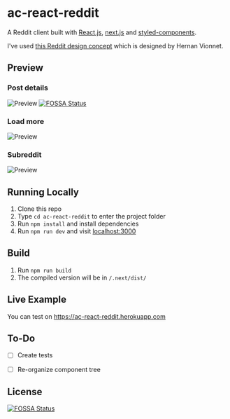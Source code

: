 <h1>ac-react-reddit</h1>

A Reddit client built with [React.js](https://github.com/facebook/react), [next.js](https://github.com/zeit/next.js) and [styled-components](https://github.com/styled-components/styled-components).</p> I've used [this Reddit design concept](https://dribbble.com/shots/4573375-New-Reddit-design-for-web) which is designed by Hernan Vionnet.

## Preview

### Post details
![Preview](https://i.gyazo.com/2d308150f53fd1dda31678d2d1b0e2a0.gif)
[![FOSSA Status](https://app.fossa.io/api/projects/git%2Bgithub.com%2Fabdullahceylan%2Fac-react-reddit.svg?type=shield)](https://app.fossa.io/projects/git%2Bgithub.com%2Fabdullahceylan%2Fac-react-reddit?ref=badge_shield)

### Load more
![Preview](https://i.gyazo.com/8008e3910370f8f21b5848ad7700fd05.gif)

### Subreddit
![Preview](https://i.gyazo.com/48279609d57eb118bd3846e325b8461c.gif)

## Running Locally

1. Clone this repo
2. Type `cd ac-react-reddit` to enter the project folder
3. Run `npm install` and install dependencies
4. Run `npm run dev` and visit [localhost:3000](http://localhost:3000)

## Build

1. Run `npm run build`
1. The compiled version will be in `/.next/dist/`

## Live Example

You can test on https://ac-react-reddit.herokuapp.com

## To-Do

- [ ] Create tests
- [ ] Re-organize component tree


## License
[![FOSSA Status](https://app.fossa.io/api/projects/git%2Bgithub.com%2Fabdullahceylan%2Fac-react-reddit.svg?type=large)](https://app.fossa.io/projects/git%2Bgithub.com%2Fabdullahceylan%2Fac-react-reddit?ref=badge_large)